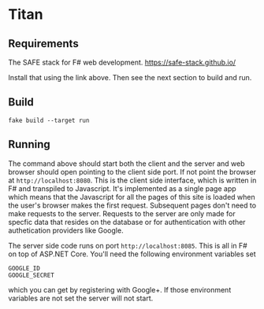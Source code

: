 # Titan

## Requirements
The SAFE stack for F# web development.
https://safe-stack.github.io/

Install that using the link above. Then see the next section to build and run.

## Build

```
fake build --target run
```

## Running

The command above should start both the client and the server and web browser
should open pointing to the client side port. If not point the browser at
`http://localhost:8080`. This is the client side interface, which is written
in F# and transpiled to Javascript. It's implemented as a single page app
which means that the Javascript for all the pages of this site is loaded when
the user's browser makes the first request. Subsequent pages don't need to
make requests to the server. Requests to the server are only made for specfic
data that resides on the database or for authentication with other
authetication providers like Google.


The server side code runs on port `http://localhost:8085`. This is all in F#
on top of ASP.NET Core. You'll need the following environment variables set
```
GOOGLE_ID
GOOGLE_SECRET
```
which you can get by registering with Google+. If those environment variables
are not set the server will not start.
